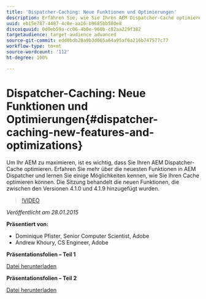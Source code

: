 ```yaml
---
title: 'Dispatcher-Caching: Neue Funktionen und Optimierungen'
description: Erfahren Sie, wie Sie Ihren AEM Dispatcher-Cache optimieren können. Erfahren Sie mehr über die neuesten Funktionen in AEM Dispatcher und lernen Sie einige Möglichkeiten kennen, wie Sie Ihren Cache optimieren können. Die Sitzung behandelt die neuen Funktionen, die zwischen den Versionen 4.1.0 und 4.1.9 hinzugefügt wurden.
uuid: eb15e787-4487-4c0e-aa16-b9685bb580e8
discoiquuid: 0d0eb59a-cc06-4b0e-960b-c82aa229f382
targetaudience: target-audience advanced
source-git-commit: edd0bdb28a9b3d065a64a95af6a216b747577c77
workflow-type: tm+mt
source-wordcount: '112'
ht-degree: 100%

---
```


# Dispatcher-Caching: Neue Funktionen und Optimierungen{#dispatcher-caching-new-features-and-optimizations}

Um Ihr AEM zu maximieren, ist es wichtig, dass Sie Ihren AEM Dispatcher-Cache optimieren. Erfahren Sie mehr über die neuesten Funktionen in AEM Dispatcher und lernen Sie einige Möglichkeiten kennen, wie Sie Ihren Cache optimieren können. Die Sitzung behandelt die neuen Funktionen, die zwischen den Versionen 4.1.0 und 4.1.9 hinzugefügt wurden.

>[!VIDEO](https://video.tv.adobe.com/v/19378/?quality=9)

*Veröffentlicht am 28.01.2015*

**Präsentiert von:**

* Dominique Pfister, Senior Computer Scientist, Adobe
* Andrew Khoury, CS Engineer, Adobe

**Präsentationsfolien – Teil 1**

[Datei herunterladen](assets/aemgems-dispatcher-caching-part1-jan-28-2015.pdf)

**Präsentationsfolien – Teil 2**

[Datei herunterladen](assets/aemgems-dispatcher-caching-part2-jan-28-2015.pdf)
<!--
[Get back to the Overview](https://helpx.adobe.com/experience-manager/kt/eseminars/gems/aem-index.html)
-->
